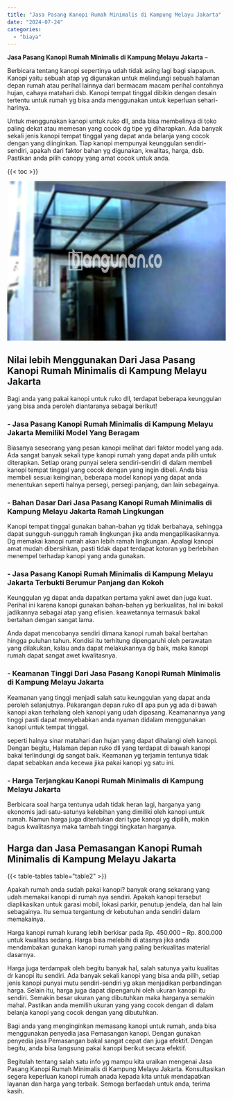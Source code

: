 ```yaml
---
title: "Jasa Pasang Kanopi Rumah Minimalis di Kampung Melayu Jakarta"
date: "2024-07-24"
categories: 
  - "biaya"
---
```


**Jasa Pasang Kanopi Rumah Minimalis di Kampung Melayu Jakarta** –

Berbicara tentang kanopi sepertinya udah tidak asing lagi bagi siapapun. Kanopi yaitu sebuah atap yg digunakan untuk melindungi sebuah halaman depan rumah atau perihal lainnya dari bermacam macam perihal contohnya hujan, cahaya matahari dsb. Kanopi tempat tinggal dibikin dengan desain tertentu untuk rumah yg bisa anda menggunakan untuk keperluan sehari-harinya.

Untuk menggunakan kanopi untuk ruko dll, anda bisa membelinya di toko paling dekat atau memesan yang cocok dg tipe yg diharapkan. Ada banyak sekali jenis kanopi tempat tinggal yang dapat anda belanja yang cocok dengan yang diinginkan. Tiap kanopi mempunyai keunggulan sendiri-sendiri, apakah dari faktor bahan yg digunakan, kwalitas, harga, dsb. Pastikan anda pilih canopy yang amat cocok untuk anda.

{{< toc >}}

![Jasa Pasang Kanopi Rumah Minimalis di Kampung Melayu Jakarta](/images/harga-kanopi-minimalis-24.png)

## Nilai lebih Menggunakan Dari Jasa Pasang Kanopi Rumah Minimalis di Kampung Melayu Jakarta

Bagi anda yang pakai kanopi untuk ruko dll, terdapat beberapa keunggulan yang bisa anda peroleh diantaranya sebagai berikut!

### \- Jasa Pasang Kanopi Rumah Minimalis di Kampung Melayu Jakarta Memiliki Model Yang Beragam

Biasanya seseorang yang pesan kanopi melihat dari faktor model yang ada. Ada sangat banyak sekali type kanopi rumah yang dapat anda pilih untuk diterapkan. Setiap orang punyai selera sendiri-sendiri di dalam membeli kanopi tempat tinggal yang cocok dengan yang ingin dibeli. Anda bisa membeli sesuai keinginan, beberapa model kanopi yang dapat anda menentukan seperti halnya persegi, persegi panjang, dan lain sebagainya.

### \- Bahan Dasar Dari Jasa Pasang Kanopi Rumah Minimalis di Kampung Melayu Jakarta Ramah Lingkungan

Kanopi tempat tinggal gunakan bahan-bahan yg tidak berbahaya, sehingga dapat sungguh-sungguh ramah lingkungan jika anda mengaplikasikannya. Dg memakai kanopi rumah akan lebih ramah lingkungan. Apalagi kanopi amat mudah dibersihkan, pasti tidak dapat terdapat kotoran yg berlebihan menempel terhadap kanopi yang anda gunakan.

### \- Jasa Pasang Kanopi Rumah Minimalis di Kampung Melayu Jakarta Terbukti Berumur Panjang dan Kokoh

Keunggulan yg dapat anda dapatkan pertama yakni awet dan juga kuat. Perihal ini karena kanopi gunakan bahan-bahan yg berkualitas, hal ini bakal jadikannya sebagai atap yang efisien. keawetannya termasuk bakal bertahan dengan sangat lama.

Anda dapat mencobanya sendiri dimana kanopi rumah bakal bertahan hingga puluhan tahun. Kondisi itu terhitung dipengaruhi oleh perawatan yang dilakukan, kalau anda dapat melakukannya dg baik, maka kanopi rumah dapat sangat awet kwalitasnya.

### \- Keamanan Tinggi Dari Jasa Pasang Kanopi Rumah Minimalis di Kampung Melayu Jakarta

Keamanan yang tinggi menjadi salah satu keunggulan yang dapat anda peroleh selanjutnya. Pekarangan depan ruko dll apa pun yg ada di bawah kanopi akan terhalang oleh kanopi yang udah dipasang. Keamanannya yang tinggi pasti dapat menyebabkan anda nyaman didalam menggunakan kanopi untuk tempat tinggal.

seperti halnya sinar matahari dan hujan yang dapat dihalangi oleh kanopi. Dengan begitu, Halaman depan ruko dll yang terdapat di bawah kanopi bakal terlindungi dg sangat baik. Keamanan yg terjamin tentunya tidak dapat sebabkan anda kecewa jika pakai kanopi yg satu ini.

### \- Harga Terjangkau Kanopi Rumah Minimalis di Kampung Melayu Jakarta

Berbicara soal harga tentunya udah tidak heran lagi, harganya yang ekonomis jadi satu-satunya kelebihan yang dimiliki oleh kanopi untuk rumah. Namun harga juga ditentukan dari type kanopi yg dipilih, makin bagus kwalitasnya maka tambah tinggi tingkatan harganya.

## Harga dan Jasa Pemasangan Kanopi Rumah Minimalis di Kampung Melayu Jakarta

{{< table-tables table="table2" >}}

Apakah rumah anda sudah pakai kanopi? banyak orang sekarang yang udah memakai kanopi di rumah nya sendiri. Apakah kanopi tersebut diaplikasikan untuk garasi mobil, lokasi parkir, penutup jendela, dan hal lain sebagainya. Itu semua tergantung dr kebutuhan anda sendiri dalam memakainya.

Harga kanopi rumah kurang lebih berkisar pada Rp. 450.000 – Rp. 800.000 untuk kwalitas sedang. Harga bisa melebihi di atasnya jika anda mendambakan gunakan kanopi rumah yang paling berkualitas material dasarnya.

Harga juga terdampak oleh begitu banyak hal, salah satunya yaitu kualitas dr kanopi itu sendiri. Ada banyak sekali kanopi yang bisa anda pilih, setiap jenis kanopi punyai mutu sendiri-sendiri yg akan menjadikan perbandingan harga. Selain itu, harga juga dapat dipengaruhi oleh ukuran kanopi itu sendiri. Semakin besar ukuran yang dibutuhkan maka harganya semakin mahal. Pastikan anda memilih ukuran yang yang cocok dengan di dalam belanja kanopi yang cocok dengan yang dibutuhkan.

Bagi anda yang menginginkan memasang kanopi untuk rumah, anda bisa menggunakan penyedia jasa Pemasangan kanopi. Dengan gunakan penyedia jasa Pemasangan bakal sangat cepat dan juga efektif. Dengan begitu, anda bisa langsung pakai kanopi berikut secara efektif.

Begitulah tentang salah satu info yg mampu kita uraikan mengenai Jasa Pasang Kanopi Rumah Minimalis di Kampung Melayu Jakarta. Konsultasikan segera keperluan kanopi rumah anada kepada kita untuk mendapatkan layanan dan harga yang terbaik. Semoga berfaedah untuk anda, terima kasih.
